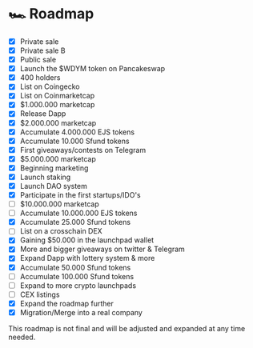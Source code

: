 # 🏎 Roadmap

* [x] Private sale
* [x] Private sale B
* [x] Public sale
* [x] Launch the $WDYM token on Pancakeswap
* [x] 400 holders
* [x] List on Coingecko
* [x] List on Coinmarketcap
* [x] $1.000.000 marketcap
* [x] Release Dapp
* [x] $2.000.000 marketcap
* [x] Accumulate 4.000.000 EJS tokens
* [x] Accumulate 10.000 Sfund tokens
* [x] First giveaways/contests on Telegram
* [x] $5.000.000 marketcap
* [x] Beginning marketing
* [x] Launch staking
* [x] Launch DAO system
* [x] Participate in the first startups/IDO's
* [ ] $10.000.000 marketcap
* [ ] Accumulate 10.000.000 EJS tokens
* [x] Accumulate 25.000 Sfund tokens
* [ ] List on a crosschain DEX
* [x] Gaining $50.000 in the launchpad wallet
* [x] More and bigger giveaways on twitter & Telegram
* [x] Expand Dapp with lottery system & more
* [x] Accumulate 50.000 Sfund tokens
* [ ] Accumulate 100.000 Sfund tokens
* [ ] Expand to more crypto launchpads
* [ ] CEX listings
* [x] Expand the roadmap further
* [x] Migration/Merge into a real company

This roadmap is not final and will be adjusted and expanded at any time needed.
